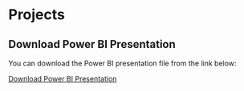# Projects
## Download Power BI Presentation

You can download the Power BI presentation file from the link below:

[Download Power BI Presentation](https://github.com/Projects/Netflix-Analysis.pbix)

